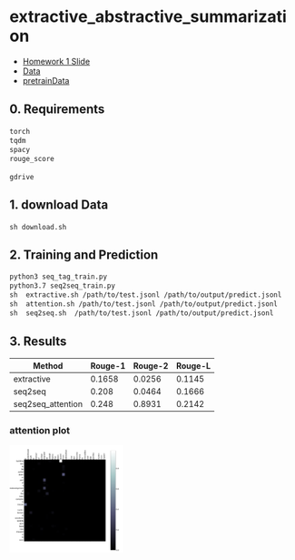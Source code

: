 # extractive_abstractive_summarization
* [Homework 1 Slide](https://docs.google.com/presentation/d/1omvZRbcbpo1gQ2hlktPV9gZzuAfEHcsJa18IoytgQjk/edit#slide=id.g8130877143_0_0)
* [Data](https://drive.google.com/drive/folders/1L_ayPqKlm6KmimjTHvheLQgm2EZfajh4)
* [pretrainData](https://drive.google.com/drive/folders/1xIU1EoUf0P5z0tRmcVH5zz7APwFZ4BWe)

## 0. Requirements
```
torch
tqdm
spacy
rouge_score

gdrive
```
## 1. download Data
```
sh download.sh
```
## 2. Training and Prediction
```
python3 seq_tag_train.py 
python3.7 seq2seq_train.py
sh  extractive.sh /path/to/test.jsonl /path/to/output/predict.jsonl
sh  attention.sh /path/to/test.jsonl /path/to/output/predict.jsonl
sh  seq2seq.sh  /path/to/test.jsonl /path/to/output/predict.jsonl
```

## 3. Results

| Method | Rouge-1 | Rouge-2 | Rouge-L | 
| --- | --------- | ------ | ------- | 
| extractive      | 0.1658 | 0.0256 |0.1145            |
| seq2seq      | 0.208 |  0.0464 | 0.1666 |
| seq2seq_attention      | 0.248         | 0.8931 | 0.2142  |

### attention plot

<img src='./result/attn_plot.PNG' style="width:200px;"> 







